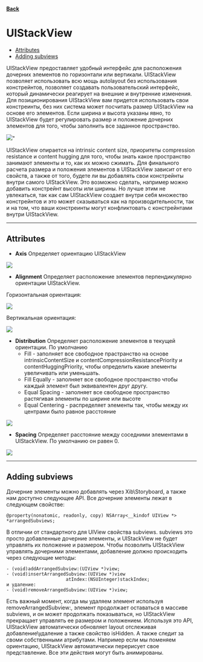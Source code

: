 
 **[Back](https://orientcue.github.io/ios/ "Table of Content")**

# **UIStackView**

- [Attributes](#attributes)
- [Adding subviews](#adding-subviews)

UIStackView предоставляет удобный интерфейс для расположения дочерних элементов по горизонтали или вертикали. UIStackView позволяет использовать всю мощь autolayout без использования констрейнтов, позволяет создавать пользовательский интерфейс, который динамически реагирует на внешние и внутренние изменения. Для позиционирования UIStackView вам придется использовать свои констреинты, без них система может посчитать размер UIStackView на основе его элементов. Если ширина и высота указаны явно, то UIStackView будет регулировать размер и положение дочерних элементов для того, чтобы заполнить все заданное пространство. 


<img src="https://github.com/OrientCue/ios/blob/master/_resources/db5567edf6ad4e358816e47c4dd8c9c1.png?raw=true">"

UIStackView опирается на intrinsic content size, приоритеты compression resistance и content hugging для того, чтобы знать какое пространство занимают элементы и то, как их можно сжимать. 
Для финального расчета размера и положения элементов в UIStackView зависит от его свойств, а также от того, будете ли вы добавлять свои констрейнты внутри самого UIStackView. Это возможно сделать, например можно добавить констрейнт высоты или ширины. Но лучше этим не увлекаться, так как сам UIStackView создает внутри себя множество констрейнтов и это может сказываться как на производительности, так и на том, что ваши констреинты могут конфликтовать с констрейнтами внутри UIStackView. 

* * *

## Attributes 
- **Axis** Определяет ориентацию UIStackView

<img src="https://github.com/OrientCue/ios/blob/master/_resources/95ae54bc783e47a39af957def561ac09.png?raw=true">

- **Alignment**
Определяет расположение элементов перпендикулярно ориентации UIStackView. 

Горизонтальная ориентация:


<img src="https://github.com/OrientCue/ios/blob/master/_resources/48618193c2d34211a24a88ec61e49c89.png?raw=true">

Вертикальная ориентация:

<img src="https://github.com/OrientCue/ios/blob/master/_resources/68b97b21bb524050939df1a9ad463756.png?raw=true">

- **Distribution**
Определяет расположение элементов в текущей ориентации. По умолчанию
	- Fill - заполняет все свободное прастранство на основе intrinsicContentSize и contentCompressionResistancePriority и contentHuggingPriority, чтобы определить какие элементы увеличивать или уменьшать.
	- Fill Equally - заполняет все свободное пространство чтобы каждый элемент был эквивалентен друг другу. 
	- Equal Spacing - заполняет все свободное пространство растягивая элементы по ширине или высоте 
	- Equal Centering - распределяет элементы так, чтобы между их центрами было равное расстояние


<img src="https://github.com/OrientCue/ios/blob/master/_resources/b03ee208a9174bccad6bc37d6cffae3d.png?raw=true">

- **Spacing**
Определяет расстояние между соседними элементами в UIStackView. По умолчанию он равен 0. 


<img src="https://github.com/OrientCue/ios/blob/master/_resources/f6456a3e32df48efa62f5f9695828495.png?raw=true">

* * *

## Adding subviews

Дочерние элементы можно добавлять через Xib\Storyboard, а также нам доступно следующее API.
Все дочерние элементы лежат в следующем свойстве:
```
@property(nonatomic, readonly, copy) NSArray<__kindof UIView *> *arrangedSubviews;
```
В отличии от стандартного для UIView свойства subviews. subviews это просто добавленные дочерние элементы, и UIStackView не будет управлять их положение и размером. Чтобы позволить UIStackView управлять дочерними элементами, добавление должно происходить через следующие методы: 
```objc
- (void)addArrangedSubview:(UIView *)view;
- (void)insertArrangedSubview:(UIView *)view 
                      atIndex:(NSUInteger)stackIndex;
и удаление:
- (void)removeArrangedSubview:(UIView *)view;
```
Есть важный момент, когда мы удаляем элемент используя removeArrangedSubview:, элемент продолжает оставаться в массиве subviews, и он может продолжать показываться, но UIStackView прекращает управлять ее размером и положением. 
Используя это API, UIStackView автоматически обновляет layout отслеживая добавление\удаление а также свойство isHidden. А также следит за своми собственными атрибутами. Например если мы поменяем ориентацию, UIStackView автоматически перерисует свое представление. Все эти действия могут быть анимированы. 





